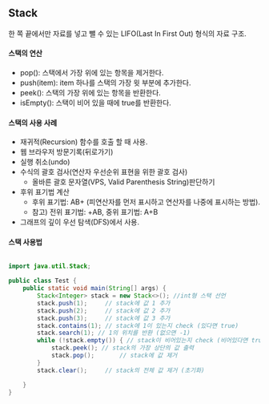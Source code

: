 ## Stack
한 쪽 끝에서만 자료를 넣고 뺄 수 있는 LIFO(Last In First Out) 형식의 자료 구조.


#### 스택의 연산
- pop(): 스택에서 가장 위에 있는 항목을 제거한다.
- push(item): item 하나를 스택의 가장 윗 부분에 추가한다.
- peek(): 스택의 가장 위에 있는 항목을 반환한다.
- isEmpty(): 스택이 비어 있을 때에 true를 반환한다.


#### 스택의 사용 사례
- 재귀적(Recursion) 함수를 호출 할 때 사용.   
- 웹 브라우저 방문기록(뒤로가기)
- 실행 취소(undo)
- 수식의 괄호 검사(연산자 우선순위 표현을 위한 괄호 검사)
    - 올바른 괄호 문자열(VPS, Valid Parenthesis String)판단하기
- 후위 표기법 계산
    - 후위 표기법: AB+ (피연산자를 먼저 표시하고 연산자를 나중에 표시하는 방법). 
    - 참고) 전위 표기법: +AB, 중위 표기법: A+B
- 그래프의 깊이 우선 탐색(DFS)에서 사용.


#### 스택 사용법
```java

import java.util.Stack;

public class Test {
    public static void main(String[] args) {
        Stack<Integer> stack = new Stack<>(); //int형 스택 선언
        stack.push(1);     // stack에 값 1 추가
        stack.push(2);     // stack에 값 2 추가
        stack.push(3);     // stack에 값 3 추가
        stack.contains(1); // stack에 1이 있는지 check (있다면 true)
        stack.search(1); // 1의 위치를 반환 (없으면 -1)
        while (!stack.empty()) { // stack이 비어있는지 check (비어있다면 true)
            stack.peek(); // stack의 가장 상단의 값 출력
            stack.pop();       // stack에 값 제거
        }
        stack.clear();     // stack의 전체 값 제거 (초기화)

    }
}


```

